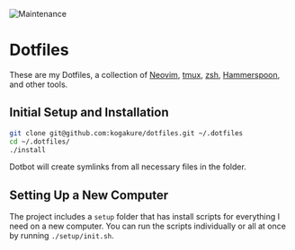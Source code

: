 ![Maintenance](https://img.shields.io/maintenance/yes/2022.svg)

# Dotfiles

These are my Dotfiles, a collection of [Neovim](https://neovim.io/), [tmux](https://tmux.github.io/), [zsh](http://zsh.sourceforge.net/), [Hammerspoon](http://www.hammerspoon.org/), and other tools.

## Initial Setup and Installation

```sh
git clone git@github.com:kogakure/dotfiles.git ~/.dotfiles
cd ~/.dotfiles/
./install
```

Dotbot will create symlinks from all necessary files in the folder.

## Setting Up a New Computer

The project includes a `setup` folder that has install scripts for everything I need on a new computer. You can run the scripts individually or all at once by running `./setup/init.sh`.
